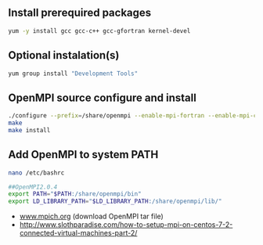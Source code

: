 ## Install prerequired packages
```bash
yum -y install gcc gcc-c++ gcc-gfortran kernel-devel
```

## Optional instalation(s)
```bash
yum group install "Development Tools"
```

## OpenMPI source configure and install
```bash
./configure --prefix=/share/openmpi --enable-mpi-fortran --enable-mpi-cxx
make
make install
```

## Add OpenMPI to system **PATH**
```bash
nano /etc/bashrc

##OpenMPI2.0.4
export PATH="$PATH:/share/openmpi/bin"
export LD_LIBRARY_PATH="$LD_LIBRARY_PATH:/share/openmpi/lib/"
```

* www.mpich.org (download OpenMPI tar file)
* http://www.slothparadise.com/how-to-setup-mpi-on-centos-7-2-connected-virtual-machines-part-2/
